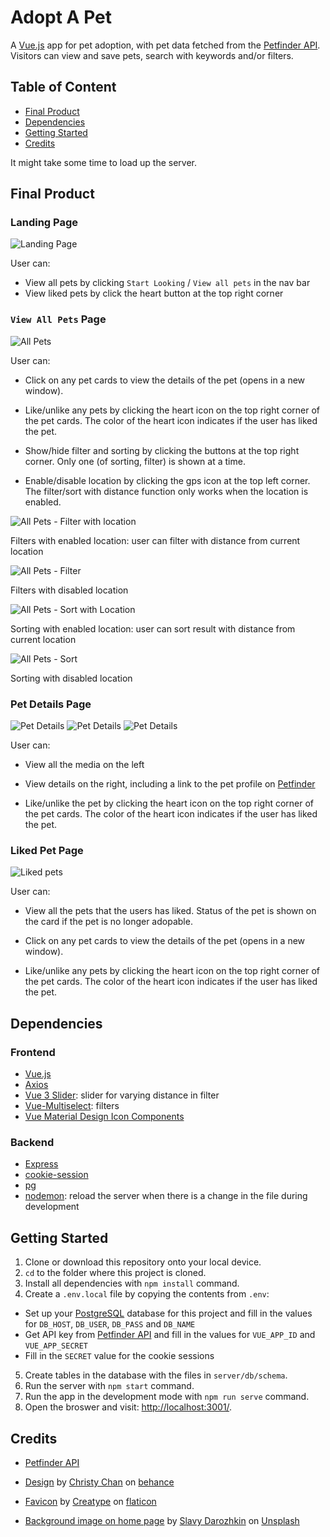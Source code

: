 # Adopt A Pet

A [Vue.js](https://vuejs.org/) app for pet adoption, with pet data fetched from the [Petfinder API](https://www.petfinder.com/). Visitors can view and save pets, search with keywords and/or filters.

## Table of Content

- [Final Product](#final-product)
- [Dependencies](#dependencies)
- [Getting Started](#getting-started)
- [Credits](#credits)

It might take some time to load up the server.

## Final Product

### Landing Page

![Landing Page](./docs/landing-page.png)

User can:

- View all pets by clicking `Start Looking` / `View all pets` in the nav bar
- View liked pets by click the heart button at the top right corner

### `View All Pets` Page

![All Pets](./docs/all-init.png)

User can:

- Click on any pet cards to view the details of the pet (opens in a new window).

- Like/unlike any pets by clicking the heart icon on the top right corner of the pet cards. The color of the heart icon indicates if the user has liked the pet.

- Show/hide filter and sorting by clicking the buttons at the top right corner. Only one (of sorting, filter) is shown at a time.

- Enable/disable location by clicking the gps icon at the top left corner. The filter/sort with distance function only works when the location is enabled.

![All Pets - Filter with location](./docs/all-filter-location.png)

Filters with enabled location: user can filter with distance from current location

![All Pets - Filter](./docs/all-filter.png)

Filters with disabled location

![All Pets - Sort with Location](./docs/all-sort-location.png)

Sorting with enabled location: user can sort result with distance from current location

![All Pets - Sort](./docs/all-sort.png)

Sorting with disabled location

### Pet Details Page

![Pet Details](./docs/details-1.png)
![Pet Details](./docs/details-2.png)
![Pet Details](./docs/details-3.png)

User can:

- View all the media on the left

- View details on the right, including a link to the pet profile on [Petfinder](https://www.petfinder.com/)

- Like/unlike the pet by clicking the heart icon on the top right corner of the pet cards. The color of the heart icon indicates if the user has liked the pet.

### Liked Pet Page

![Liked pets](./docs/liked.png)

User can:

- View all the pets that the users has liked. Status of the pet is shown on the card if the pet is no longer adopable.

- Click on any pet cards to view the details of the pet (opens in a new window).

- Like/unlike any pets by clicking the heart icon on the top right corner of the pet cards. The color of the heart icon indicates if the user has liked the pet.

## Dependencies

### Frontend

- [Vue.js](vuejs.org/)
- [Axios](https://axios-http.com/)
- [Vue 3 Slider](https://github.com/vueform/slider): slider for varying distance in filter
- [Vue-Multiselect](https://vue-multiselect.js.org/): filters
- [Vue Material Design Icon Components](https://github.com/robcresswell/vue-material-design-icons)

### Backend

- [Express](https://expressjs.com/)
- [cookie-session](https://github.com/expressjs/cookie-session)
- [pg](https://www.npmjs.com/package/pg)
- [nodemon](https://nodemon.io/): reload the server when there is a change in the file during development

## Getting Started

1. Clone or download this repository onto your local device.
2. `cd` to the folder where this project is cloned.
3. Install all dependencies with `npm install` command.
4. Create a `.env.local` file by copying the contents from `.env`:

- Set up your [PostgreSQL](https://www.postgresql.org/) database for this project and fill in the values for `DB_HOST`, `DB_USER`, `DB_PASS` and `DB_NAME`
- Get API key from [Petfinder API](https://www.petfinder.com/developers/) and fill in the values for `VUE_APP_ID` and `VUE_APP_SECRET`
- Fill in the `SECRET` value for the cookie sessions

5. Create tables in the database with the files in `server/db/schema`.
6. Run the server with `npm start` command.
7. Run the app in the development mode with `npm run serve` command.
8. Open the broswer and visit: [http://localhost:3001/](http://localhost:3001/).

## Credits

- [Petfinder API](https://www.petfinder.com/developers/)

- [Design](https://www.behance.net/gallery/134895919/Puppos-Dog-Adoption-Matchmaker-Design-Sprint-Case-Study) by [Christy Chan](https://www.behance.net/christykchan) on [behance](behance.net/)

- [Favicon](https://www.flaticon.com/premium-icon/paws_4225935) by [Creatype](https://www.flaticon.com/authors/creatype) on [flaticon](https://www.flaticon.com/)

- [Background image on home page](https://unsplash.com/photos/O_UbPKaz6no) by [Slavy Darozhkin](https://unsplash.com/@hashtaglilac) on [Unsplash](https://unsplash.com)
